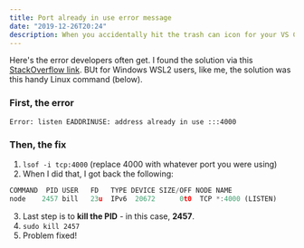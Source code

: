 ```yaml
---
title: Port already in use error message
date: "2019-12-26T20:24"
description: When you accidentally hit the trash can icon for your VS Code terminal ... and now port 4000 is 'already in use'
---
```


Here's the error developers often get. I found the solution via this [StackOverflow link](https://stackoverflow.com/questions/39322089/node-js-port-3000-already-in-use-but-it-actually-isnt). BUt for Windows WSL2 users, like me, the solution was this handy Linux command (below).

### First, the error
`Error: listen EADDRINUSE: address already in use :::4000`

### Then, the fix
1. `lsof -i tcp:4000`  (replace 4000 with whatever port you were using)
2. When I did that, I got back the following:
```javascript
COMMAND  PID USER   FD   TYPE DEVICE SIZE/OFF NODE NAME
node    2457 bill   23u  IPv6  20672      0t0  TCP *:4000 (LISTEN)
```
3. Last step is to **kill the PID** - in this case, **2457**.
4. `sudo kill 2457`
5. Problem fixed!